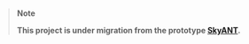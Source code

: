 <br/>

> **Note**
> 
> **This project is under migration from the prototype [SkyANT](https://gitlab.com/skyant/runner/dask).**

<br/>
